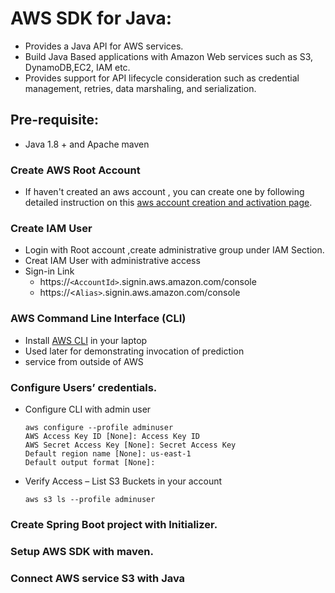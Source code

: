 # AWS SDK for Java:
* Provides a Java API for AWS services.
* Build Java Based applications with Amazon Web services such as S3, DynamoDB,EC2, IAM etc.
* Provides support for API lifecycle consideration such as credential management, retries, data marshaling, and serialization.

## Pre-requisite: 
  * Java 1.8 + and Apache maven
### Create AWS Root Account
  * If haven't created an aws account , you can create one by following detailed instruction on this [aws account creation and activation page](https://aws.amazon.com/premiumsupport/knowledge-center/create-and-activate-aws-account/).
### Create IAM User
 * Login with Root account ,create administrative group under IAM Section. 
 * Creat IAM User with administrative access
 * Sign-in Link
   * https://`<AccountId>`.signin.aws.amazon.com/console
   * https://<`Alias>`.signin.aws.amazon.com/console

### AWS Command Line Interface (CLI)
 * Install [AWS CLI](https://aws.amazon.com/cli/) in your laptop
 * Used later for demonstrating invocation of prediction 
 * service from outside of AWS

### Configure Users’ credentials.
 * Configure CLI with admin user
   ```
   aws configure --profile adminuser
   AWS Access Key ID [None]: Access Key ID
   AWS Secret Access Key [None]: Secret Access Key
   Default region name [None]: us-east-1
   Default output format [None]:
   ```
 * Verify Access – List S3 Buckets in your account
   ```
   aws s3 ls --profile adminuser
   ```
### Create Spring Boot project with Initializer.
### Setup AWS SDK with maven.
### Connect AWS service S3 with Java
